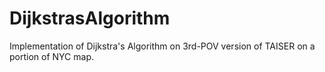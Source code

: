 # DijkstrasAlgorithm
 
Implementation of Dijkstra's Algorithm on 3rd-POV version of TAISER on a portion of NYC map.
